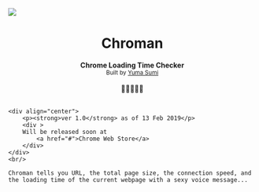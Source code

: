 <div bgcolor="black">
    <img src="./img/chromanTileIconOrigin.png" align="center">
    <h1 align="center" >Chroman</h1>
    <div align="center">
        <div>
            <strong>Chrome Loading Time Checker</strong>
        </div>
        <sub>Built by 
            <a href="https://github.com/y-yeah">Yuma Sumi</a>
        </sub>
    </div>
    <br />
    <div align="center">👻👻👻👻👻</div>
    <br />
    
    <div align="center">
        <p><strong>ver 1.0</strong> as of 13 Feb 2019</p>
        <div >
        Will be released soon at 
            <a href="#">Chrome Web Store</a>
        </div>
    </div>
    <br/>
    
    Chroman tells you URL, the total page size, the connection speed, and the loading time of the current webpage with a sexy voice message...

</div>

